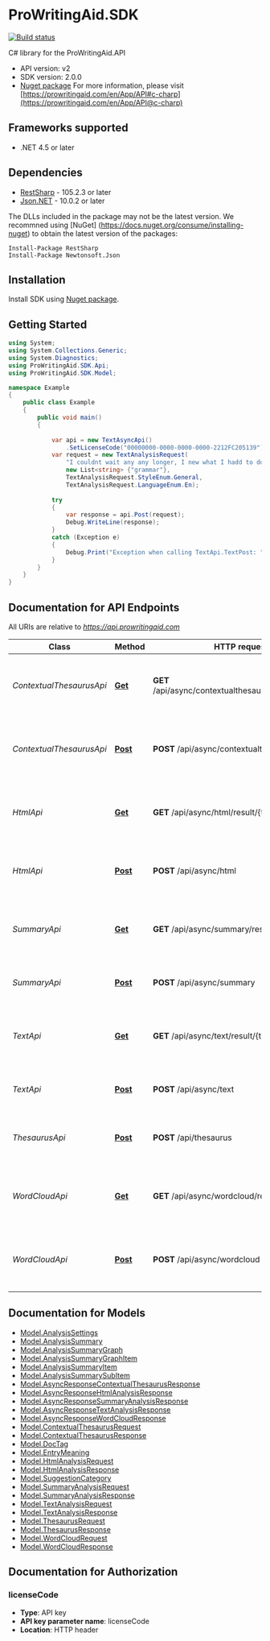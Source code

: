 # ProWritingAid.SDK

[![Build status](https://ci.appveyor.com/api/projects/status/uw618e4sbv978jwg?svg=true)](https://ci.appveyor.com/project/prowriting/prowritingaid-csharp)

C# library for the ProWritingAid.API

- API version: v2
- SDK version: 2.0.0
- [Nuget package](https://www.nuget.org/packages/ProWritingAid.SDK/)
For more information, please visit [https://prowritingaid.com/en/App/API#c-charp](https://prowritingaid.com/en/App/API@c-charp)

## Frameworks supported
- .NET 4.5 or later

## Dependencies
- [RestSharp](https://www.nuget.org/packages/RestSharp) - 105.2.3 or later
- [Json.NET](https://www.nuget.org/packages/Newtonsoft.Json/) - 10.0.2 or later

The DLLs included in the package may not be the latest version. We recommned using [NuGet] (https://docs.nuget.org/consume/installing-nuget) to obtain the latest version of the packages:
```
Install-Package RestSharp
Install-Package Newtonsoft.Json
```

## Installation
Install SDK using [Nuget package](https://www.nuget.org/packages/ProWritingAid.SDK/).

## Getting Started

```csharp
using System;
using System.Collections.Generic;
using System.Diagnostics;
using ProWritingAid.SDK.Api;
using ProWritingAid.SDK.Model;

namespace Example
{
    public class Example
    {
        public void main()
        {
                
            var api = new TextAsyncApi()
                .SetLicenseCode("00000000-0000-0000-0000-2212FC205139");
            var request = new TextAnalysisRequest(
                "I couldnt wait any any longer, I new what I hadd to do",
                new List<string> {"grammar"},
                TextAnalysisRequest.StyleEnum.General,
                TextAnalysisRequest.LanguageEnum.En); 
    
            try
            {
                var response = api.Post(request);
                Debug.WriteLine(response);
            }
            catch (Exception e)
            {
                Debug.Print("Exception when calling TextApi.TextPost: " + e.Message );
            }
        }
    }
}
```

<a name="documentation-for-api-endpoints"></a>
## Documentation for API Endpoints

All URIs are relative to *https://api.prowritingaid.com*

Class | Method | HTTP request | Description
------------ | ------------- | ------------- | -------------
*ContextualThesaurusApi* | [**Get**](docs/ContextualThesaurusApi.md#get) | **GET** /api/async/contextualthesaurus/result/{taskId} | Tries to get the result of a request using the task id of the request
*ContextualThesaurusApi* | [**Post**](docs/ContextualThesaurusApi.md#post) | **POST** /api/async/contextualthesaurus | Analyses text and returns contextual thesaurus entries
*HtmlApi* | [**Get**](docs/HtmlApi.md#get) | **GET** /api/async/html/result/{taskId} | Tries to get the result of a request using the task id of the request
*HtmlApi* | [**Post**](docs/HtmlApi.md#post) | **POST** /api/async/html | Analyses HTML and adds suggestion tags to it
*SummaryApi* | [**Get**](docs/SummaryApi.md#get) | **GET** /api/async/summary/result/{taskId} | Tries to get the result of a request using the task id of the request
*SummaryApi* | [**Post**](docs/SummaryApi.md#post) | **POST** /api/async/summary | Gets the summary analysis of a document
*TextApi* | [**Get**](docs/TextApi.md#get) | **GET** /api/async/text/result/{taskId} | Tries to get the result of a request using the task id of the request
*TextApi* | [**Post**](docs/TextApi.md#post) | **POST** /api/async/text | Analyses text and returns tags for it
*ThesaurusApi* | [**Post**](docs/ThesaurusApi.md#post) | **POST** /api/thesaurus | Returns the thesaurus entries for a specific word
*WordCloudApi* | [**Get**](docs/WordCloudApi.md#get) | **GET** /api/async/wordcloud/result/{taskId} | Tries to get the result of a request using the task id of the request
*WordCloudApi* | [**Post**](docs/WordCloudApi.md#post) | **POST** /api/async/wordcloud | Analyses text and returns a word cloud (as an image)


<a name="documentation-for-models"></a>
## Documentation for Models

 - [Model.AnalysisSettings](docs/AnalysisSettings.md)
 - [Model.AnalysisSummary](docs/AnalysisSummary.md)
 - [Model.AnalysisSummaryGraph](docs/AnalysisSummaryGraph.md)
 - [Model.AnalysisSummaryGraphItem](docs/AnalysisSummaryGraphItem.md)
 - [Model.AnalysisSummaryItem](docs/AnalysisSummaryItem.md)
 - [Model.AnalysisSummarySubItem](docs/AnalysisSummarySubItem.md)
 - [Model.AsyncResponseContextualThesaurusResponse](docs/AsyncResponseContextualThesaurusResponse.md)
 - [Model.AsyncResponseHtmlAnalysisResponse](docs/AsyncResponseHtmlAnalysisResponse.md)
 - [Model.AsyncResponseSummaryAnalysisResponse](docs/AsyncResponseSummaryAnalysisResponse.md)
 - [Model.AsyncResponseTextAnalysisResponse](docs/AsyncResponseTextAnalysisResponse.md)
 - [Model.AsyncResponseWordCloudResponse](docs/AsyncResponseWordCloudResponse.md)
 - [Model.ContextualThesaurusRequest](docs/ContextualThesaurusRequest.md)
 - [Model.ContextualThesaurusResponse](docs/ContextualThesaurusResponse.md)
 - [Model.DocTag](docs/DocTag.md)
 - [Model.EntryMeaning](docs/EntryMeaning.md)
 - [Model.HtmlAnalysisRequest](docs/HtmlAnalysisRequest.md)
 - [Model.HtmlAnalysisResponse](docs/HtmlAnalysisResponse.md)
 - [Model.SuggestionCategory](docs/SuggestionCategory.md)
 - [Model.SummaryAnalysisRequest](docs/SummaryAnalysisRequest.md)
 - [Model.SummaryAnalysisResponse](docs/SummaryAnalysisResponse.md)
 - [Model.TextAnalysisRequest](docs/TextAnalysisRequest.md)
 - [Model.TextAnalysisResponse](docs/TextAnalysisResponse.md)
 - [Model.ThesaurusRequest](docs/ThesaurusRequest.md)
 - [Model.ThesaurusResponse](docs/ThesaurusResponse.md)
 - [Model.WordCloudRequest](docs/WordCloudRequest.md)
 - [Model.WordCloudResponse](docs/WordCloudResponse.md)


<a name="documentation-for-authorization"></a>
## Documentation for Authorization

<a name="licenseCode"></a>
### licenseCode

- **Type**: API key
- **API key parameter name**: licenseCode
- **Location**: HTTP header

